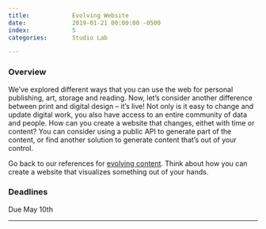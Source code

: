 ```yaml
---
title:            Evolving Website
date:             2019-01-21 00:00:00 -0500
index:            5
categories:       Studio Lab

---
```


### Overview
We’ve explored different ways that you can use the web for personal publishing, art, storage and reading. Now, let’s consider another difference between print and digital design – it’s live!
Not only is it easy to change and update digital work, you also have access to an entire community of data and people.
How can you create a website that changes, eithet with time or content?
You can consider using a public API to generate part of the content, or find another solution to generate content that&rsquo;s out of your control.

Go back to our references for [evolving content](https://paper.dropbox.com/doc/Evolving-Content--AbFLwzLLILR~di7UsMUsiflPAQ-4GwTXZtD3CbcPUESw0Jj2). Think about how you can create a website that visualizes something out of your hands.


### Deadlines

Due May 10th

---
